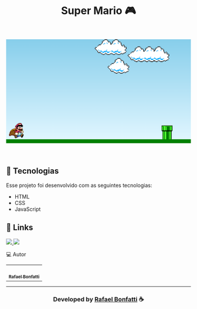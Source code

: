<h1 align="center">
  Super Mario 🎮 
</h1>

<br>

![alt text](image.png)

<br>

## 🚀 Tecnologias

Esse projeto foi desenvolvido com as seguintes tecnologias:

- HTML
- CSS
- JavaScript
## 🔗 Links

<p align="left">
 
 <a href="https://www.linkedin.com/in/rafael-cantieri/" alt="Linkedin">
  <img src="https://img.shields.io/badge/-Linkedin-0A66C2?style=for-the-badge&logo=Linkedin&logoColor=FFFFFF&link=https://www.linkedin.com/in/rafael-bonfatti"/> 
 </a>
 
 <a href="https://www.facebook.com/profile.php?id=100013271417605&locale=pt_BR" alt="Facebook">
  <img src="https://img.shields.io/badge/-Facebook-000dff?style=for-the-badge&logo=Facebook&logoColor=FFFFFF&link=https://www.facebook.com/rafael.bonfatti"/> 
 </a>
 
   💻 Autor<br>
<table>
  <tr>
    <td align="center">
      <a href="https://github.com/Rafaelbonfatti">
        <br>
        <sub>
          <b>Rafael Bonfatti</b>
        </sub>
      </a>
    </td>
  </tr>
</table>

-----

  <h3 align="center"> Developed by <a href="https://www.linkedin.com/in/rafael-cantieri/">Rafael Bonfatti</a> ☕</h3>